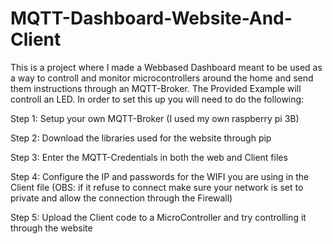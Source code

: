 # MQTT-Dashboard-Website-And-Client
This is a project where I made a Webbased Dashboard meant to be used as a way to controll and monitor microcontrollers around the home and send them instructions through an MQTT-Broker. The Provided Example will controll an LED.
In order to set this up you will need to do the following:

Step 1: Setup your own MQTT-Broker (I used my own raspberry pi 3B)

Step 2: Download the libraries used for the website through pip

Step 3: Enter the MQTT-Credentials in both the web and Client files

Step 4: Configure the IP and passwords for the WIFI you are using in the Client file (OBS: if it refuse to connect make sure your network is set to private and allow the connection through the Firewall)

Step 5: Upload the Client code to a MicroController and try controlling it through the website
